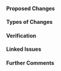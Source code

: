 <!-- HTML Comments can be left in place or removed. -->
<!-- Please see our contributing guide at https://github.com/rancher/k3s/blob/master/CONTRIBUTING.md for guidance on opening pull requests -->

#### Proposed Changes ####

<!-- Describe the big picture of your changes here to communicate to the maintainers why we should accept this pull request. -->

#### Types of Changes ####

<!-- What types of changes does your code introduce to K3s? Bugfix, New Feature, Breaking Change, etc -->

#### Verification ####

<!-- How can the changes be verified? Please provide whatever additional information necessary to help verify the proposed changes. -->

#### Linked Issues ####

<!-- Link any related issues, pull-requests, or commit hashes that are relevant to this pull request. If you are opening a PR without a corresponding issue please consider creating one first, at https://github.com/rancher/k3s/issues . A functional example will greatly help QA with verifying/reproducing a bug or testing new features. -->

#### Further Comments ####

<!-- If this is a relatively large or complex change, kick off the discussion by explaining why you chose the solution you did and what alternatives you considered, etc... -->

